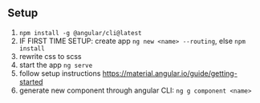 ## Setup

1. `npm install -g @angular/cli@latest`
2. IF FIRST TIME SETUP: create app `ng new <name> --routing`, else `npm install`
3. rewrite css to scss
4. start the app `ng serve`
5. follow setup instructions https://material.angular.io/guide/getting-started 
6. generate new component through angular CLI: `ng g component <name>`